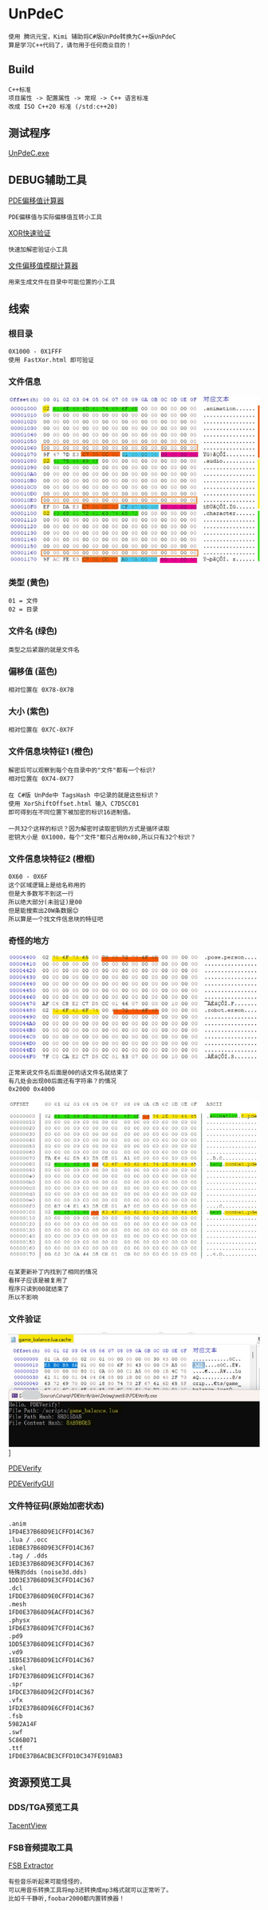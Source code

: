 # UnPdeC

    使用 腾讯元宝，Kimi 辅助将C#版UnPde转换为C++版UnPdeC
    算是学习C++代码了，请勿用于任何商业目的！

## Build

    C++标准
    项目属性 -> 配置属性 -> 常规 -> C++ 语言标准
    改成 ISO C++20 标准 (/std:c++20)

## 测试程序

[UnPdeC.exe](TestRelease/UnPdeC.exe)

## DEBUG辅助工具

[PDE偏移值计算器](Tools/OffsetCalc.html)

    PDE偏移值与实际偏移值互转小工具

[XOR快速验证](Tools/FastXor.html)

    快速加解密验证小工具

[文件偏移值模糊计算器](Tools/XorShiftOffset.html)

    用来生成文件在目录中可能位置的小工具

## 线索

### 根目录

    0X1000 - 0X1FFF
    使用 FastXor.html 即可验证

### 文件信息

![fileinfo.jpg](Readme/fileinfo.jpg)

### 类型 (黄色)

    01 = 文件
    02 = 目录

### 文件名 (绿色)

    类型之后紧跟的就是文件名

### 偏移值 (蓝色)

    相对位置在 0X78-0X7B

### 大小 (紫色)

    相对位置在 0X7C-0X7F

### 文件信息块特征1 (橙色)

    解密后可以观察到每个在目录中的"文件"都有一个标识?
    相对位置在 0X74-0X77

    在 C#版 UnPde中 TagsHash 中记录的就是这些标识？
    使用 XorShiftOffset.html 输入 C7D5CC01
    即可得到在不同位置下被加密的标识16进制值。

    一共32个这样的标识？因为解密时读取密钥的方式是循环读取
    密钥大小是 0X1000，每个"文件"都只占用0x80,所以只有32个标识？

### 文件信息块特征2 (橙框)

    0X60 - 0X6F
    这个区域逻辑上是给名称用的
    但是大多数写不到这一行
    所以绝大部分(未验证)是00
    但是能搜索出20W条数据😊
    所以算是一个找文件信息块的特征吧

### 奇怪的地方

![warn.jpg](Readme/warn.jpg)

    正常来说文件名后面是00的话文件名就结束了
    有几处会出现00后面还有字符串？的情况
    0x2000 0x4000

![warn.jpg](Readme/warn2.jpg)

    在某更新补丁内找到了相同的情况
    看样子应该是被复用了
    程序只读到00就结束了
    所以不影响

### 文件验证

![pdeverify](Readme/pdeverify.jpg)]

[PDEVerify](https://letleon.coding.net/public/3d/PDEVerify/git/files)

[PDEVerifyGUI](https://letleon.coding.net/public/3d/PDEVerifyGUI/git/files)

### 文件特征码(原始加密状态)

    .anim
    1FD4E37B68D9E1CFFD14C367
    .lua / .occ
    1EDBE37B68D9E3CFFD14C367
    .tag / .dds
    1ED3E37B68D9E3CFFD14C367
    特殊的dds (noise3d.dds)
    1DD3E37B68D9E3CFFD14C367
    .dcl
    1FDDE37B68D9E0CFFD14C367
    .mesh
    1FD0E37B68D9EACFFD14C367
    .physx
    1FD6E37B68D9E7CFFD14C367
    .pd9
    1DD5E37B68D9E1CFFD14C367
    .vd9
    1ED5E37B68D9E1CFFD14C367
    .skel
    1FD7E37B68D9E1CFFD14C367
    .spr
    1FDCE37B68D9E2CFFD14C367
    .vfx
    1FD2E37B68D9E6CFFD14C367
    .fsb
    5982A14F
    .swf
    5C86B071
    .ttf
    1FD0E37B6ACBE3CFFD10C347FE910AB3

## 资源预览工具

### DDS/TGA预览工具

[TacentView]([Tools/DDSView.html](https://github.com/bluescan/tacentview))

### FSB音频提取工具

[FSB Extractor](http://aezay.dk/aezay/fsbextractor/)

    有些音乐听起来可能怪怪的，
    可以用音乐转换工具将mp3还转换成mp3格式就可以正常听了。
    比如千千静听,foobar2000都内置转换器！
